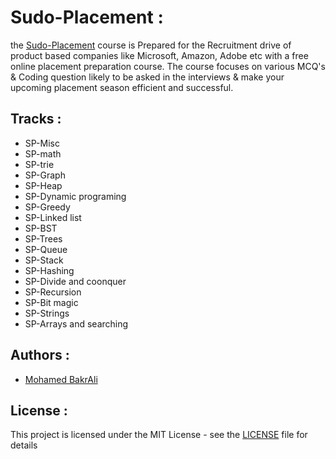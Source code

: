 # Sudo-Placement :
the [Sudo-Placement](https://practice.geeksforgeeks.org/batch/Sudo%20Placement) course is Prepared for the Recruitment drive of product based companies like Microsoft, Amazon, Adobe etc with a free online placement preparation course. The course focuses on various MCQ's & Coding question likely to be asked in the interviews & make your upcoming placement season efficient and successful.

## Tracks :
* SP-Misc
* SP-math
* SP-trie
* SP-Graph
* SP-Heap
* SP-Dynamic programing
* SP-Greedy
* SP-Linked list
* SP-BST
* SP-Trees
* SP-Queue
* SP-Stack
* SP-Hashing
* SP-Divide and coonquer           
* SP-Recursion
* SP-Bit magic
* SP-Strings
* SP-Arrays and searching

## Authors : 
* [Mohamed BakrAli](https://github.com/MohamedBakrAli)

## License :

This project is licensed under the MIT License - see the [LICENSE](LICENSE) file for details

